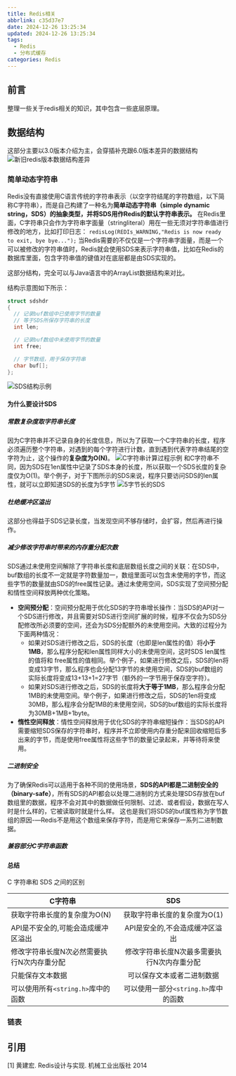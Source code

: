 ```yaml
---
title: Redis相关
abbrlink: c35d37e7
date: 2024-12-26 13:25:34
updated: 2024-12-26 13:25:34
tags:
  - Redis
  - 分布式缓存
categories: Redis
---
```


## 前言
整理一些关于redis相关的知识，其中包含一些底层原理。

<!-- more -->

## 数据结构
这部分主要以3.0版本介绍为主，会穿插补充跟6.0版本差异的数据结构
![新旧redis版本数据结构差异](c35d37e7/新旧redis版本数据结构差异.jpg)

### 简单动态字符串
Redis没有直接使用C语言传统的字符串表示（以空字符结尾的字符数组，以下简称C字符串），而是自己构建了一种名为**简单动态字符串（simple dynamic string，SDS）的抽象类型，并将SDS用作Redis的默认字符串表示。**
在Redis里面，C字符串只会作为字符串字面量（stringliteral）用在一些无须对字符串值进行修改的地方，比如打印日志：
```redisLog(REDIs_WARNING,"Redis is now ready to exit, bye bye...");```
当Redis需要的不仅仅是一个字符串字面量，而是一个可以被修改的字符串值时，Redis就会使用SDS来表示字符串值，比如在Redis的数据库里面，包含字符串值的键值对在底层都是由SDS实现的。

这部分结构，完全可以与Java语言中的ArrayList数据结构来对比。

结构示意图如下所示：
```c
struct sdshdr
{
  // 记录buf数组中已使用字节的数量
  // 等于SDS所保存字符串的长度
  int len;

  // 记录buf数组中未使用字节的数量
  int free;

  // 字节数组，用于保存字符串
  char buf[];
};
```
![SDS结构示例](c35d37e7/SDS结构示例.jpg)

#### 为什么要设计SDS
##### 常数复杂度取字符串长度
因为C字符串并不记录自身的长度信息，所以为了获取一个C字符串的长度，程序必须遍历整个字符串，对遇到的每个字符进行计数，直到遇到代表字符串结尾的空字符为止，这个操作的**复杂度为O(N)**。
![C字符串计算过程示例](c35d37e7/C字符串计算过程示例.jpg)
和C字符串不同，因为SDS在1en属性中记录了SDS本身的长度，所以获取一个SDS长度的复杂度仅为O(1)。举个例子，对于下图所示的SDS来说，程序只要访问SDS的len属性，就可以立即知道SDS的长度为5字节
![5字节长的SDS](c35d37e7/5字节长的SDS.jpg)

##### 杜绝缓冲区溢出
这部分也得益于SDS记录长度，当发现空间不够存储时，会扩容，然后再进行操作。

##### 减少修改字符串时带来的内存重分配次数
SDS通过未使用空间解除了字符串长度和底层数组长度之间的关联：在SDS中，buf数组的长度不一定就是字符数量加一，数组里面可以包含未使用的字节，而这些字节的数量就由SDS的free属性记录。通过未使用空间，SDS实现了空间预分配和情性空间释放两种优化策略。
- **空间预分配**：空间预分配用于优化SDS的字符串增长操作：当SDS的API对一个SDS进行修改，并且需要对SDS进行空间扩展的时候，程序不仅会为SDS分配修改所必须要的空间，还会为SDS分配额外的未使用空间。大致的过程分为下面两种情况：
  - 如果对SDS进行修改之后，SDS的长度（也即是len属性的值）将**小于1MB**，那么程序分配和len属性同样大小的未使用空间，这时SDS len属性的值将和
free属性的值相同。举个例子，如果进行修改之后，SDS的len将变成13字节，那么程序也会分配13字节的未使用空间，SDS的buf数组的实际长度将变成13+13+1=27字节（额外的一字节用于保存空字符）。
  - 如果对SDS进行修改之后，SDS的长度将**大于等于1MB**，那么程序会分配1MB的未使用空间。举个例子，如果进行修改之后，SDS的1en将变成30MB，那么程序会分配1MB的未使用空间，SDS的buf数组的实际长度将为30MB+1MB+1byte。
- **惰性空间释放**：情性空间释放用于优化SDS的字符串缩短操作：当SDS的API需要缩短SDS保存的字符串时，程序并不立即使用内存重分配来回收缩短后多出来的字节，而是使用free属性将这些字节的数量记录起来，并等待将来使用。

##### 二进制安全
为了确保Redis可以适用于各种不同的使用场景，**SDS的API都是二进制安全的（binary-safe）**，所有SDS的API都会以处理二进制的方式来处理SDS存放在buf数组里的数据，程序不会对其中的数据做任何限制、过滤、或者假设，数据在写人时是什么样的，它被读取时就是什么样。
这也是我们将SDS的buf属性称为字节数组的原因-—Redis不是用这个数组来保存字符，而是用它来保存一系列二进制数据。

##### 兼容部分C字符串函数

#### 总结
C 字符串和 SDS 之间的区别

| C字符串        | SDS           |
| ------------- |:-------------:|
|  获取字符串长度的复杂度为O(N)      | 获取字符串长度的复杂度为O(1) |
| API是不安全的,可能会造成缓冲区溢出      | API是安全的,不会造成缓冲区溢出      |
| 修改字符串长度N次必然需要执行N次内存重分配      | 修改字符串长度N次最多需要执行N次内存重分配      |
| 只能保存文本数据      | 可以保存文本或者二进制数据      |
| 可以使用所有`<string.h>`库中的函数      | 可以使用一部分`<string.h>`库中的函数      |

### 链表

## 引用
[1] 黄建宏. Redis设计与实现. 机械工业出版社 2014
